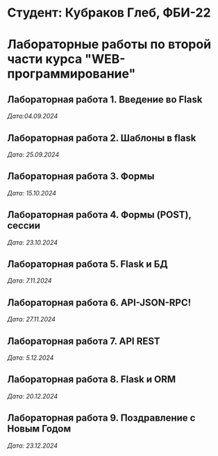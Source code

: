 # Студент: Кубраков Глеб, ФБИ-22
# Лабораторные работы по второй части курса "WEB-программирование"
## Лабораторная работа 1. Введение во Flask

*Дата:04.09.2024*

## Лабораторная работа 2. Шаблоны в flask
*Дата: 25.09.2024*

## Лабораторная работа 3. Формы

*Дата: 15.10.2024*

## Лабораторная работа 4. Формы (POST), сессии
*Дата: 23.10.2024*

## Лабораторная работа 5. Flask и БД
*Дата: 7.11.2024*

## Лабораторная работа 6. API-JSON-RPC!
*Дата: 27.11.2024*

## Лабораторная работа 7. API REST
*Дата: 5.12.2024*

## Лабораторная работа 8. Flask и ORM
*Дата: 20.12.2024*

## Лабораторная работа 9. Поздравление с Новым Годом
*Дата: 23.12.2024*